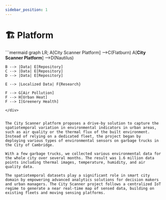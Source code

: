 ```yaml
---
sidebar_position: 1
---
```


# 🏗️ Platform

<!-- Explain how all different researches and devices are structured under the long-term City Scanner project. -->

<div style={{textAlign: 'center', padding: 25}}>
 ```mermaid
graph LR;
    A[City Scanner Platform] -->C(Flatburn)
    A[<b>City Scanner Platform</b>] -->D(Nautilus)

    B --> |Data| E[Repository]
    C --> |Data| E[Repository]
    D --> |Data| E[Repository]

    E --> |Localized Data| F{Research}

    F --> G[Air Pollution]
    F --> H[Urban Heat]
    F --> I[Greenery Health]

```
</div>


The City Scanner platform proposes a drive-by solution to capture the spatiotemporal variation in environmental indicators in urban areas, such as air quality or the thermal flux of the built environment. Instead of relying on a dedicated fleet, the project began by deploying various types of environmental sensors on garbage trucks in the City of Cambridge.

With a few garbage trucks, we collected various environmental data for the whole city over several months. The result was 1.6 million data points including thermal images, temperature, humidity, and air quality data.

The spatio­temporal datasets play a significant role in smart city domain by empowering advanced analytics solutions for decision makers and urban managers. The City Scanner project follows a centralized IoT regime to generate a near real-time map of sensed data, building on existing fleets and moving sensing platforms.
```
